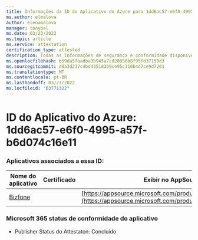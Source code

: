 ```yaml
---
title: Informações da ID do Aplicativo do Azure para 1dd6ac57-e6f0-4995-a57f-b6d074c16e11
ms.author: elmalova
author: elenamalova
manager: tonybal
ms.date: 03/23/2022
ms.topic: article
ms.service: attestation
certification_type: attested
description: Todas as informações de segurança e conformidade disponíveis para 1dd6ac57-e6f0-4995-a57f-b6d074c16e11.
ms.openlocfilehash: b59da5faadba3b945a7cd28856b8f95fd37150d3
ms.sourcegitcommit: d8a3d237c4bd435183b9ce95c316b4d7ce9d7201
ms.translationtype: MT
ms.contentlocale: pt-BR
ms.lasthandoff: 03/23/2022
ms.locfileid: "63771322"
---
```

# <a name="azure-app-id-1dd6ac57-e6f0-4995-a57f-b6d074c16e11"></a>ID do Aplicativo do Azure: 1dd6ac57-e6f0-4995-a57f-b6d074c16e11


### <a name="apps-associated-with-this-id"></a>Aplicativos associados a essa ID:
| **Nome do aplicativo** | **Certificado** | **Exibir no AppSource** |
|--------------|---------------|-----------------------|
| [Bizfone](../forward/WA200000874.md) |  | [https://appsource.microsoft.com/product/office/WA200000874](https://appsource.microsoft.com/product/office/WA200000874) |

### <a name="microsoft-365-app-compliance-status"></a>Microsoft 365 status de conformidade do aplicativo
- Publisher Status do Attestaton: Concluído
